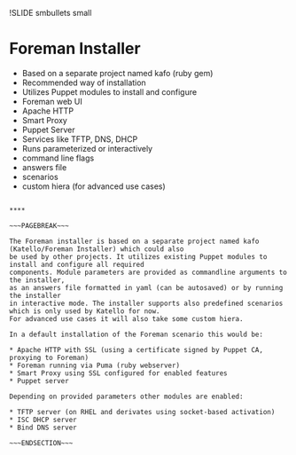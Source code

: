 !SLIDE smbullets small
# Foreman Installer

* Based on a separate project named kafo (ruby gem)
* Recommended way of installation
* Utilizes Puppet modules to install and configure
 * Foreman web UI
 * Apache HTTP
 * Smart Proxy
 * Puppet Server
 * Services like TFTP, DNS, DHCP
* Runs parameterized or interactively
 * command line flags
 * answers file
 * scenarios
 * custom hiera (for advanced use cases)

~~~SECTION:handouts~~~

****

~~~PAGEBREAK~~~

The Foreman installer is based on a separate project named kafo (Katello/Foreman Installer) which could also
be used by other projects. It utilizes existing Puppet modules to install and configure all required
components. Module parameters are provided as commandline arguments to the installer,
as an answers file formatted in yaml (can be autosaved) or by running the installer
in interactive mode. The installer supports also predefined scenarios which is only used by Katello for now.
For advanced use cases it will also take some custom hiera.

In a default installation of the Foreman scenario this would be:

* Apache HTTP with SSL (using a certificate signed by Puppet CA, proxying to Foreman)
* Foreman running via Puma (ruby webserver)
* Smart Proxy using SSL configured for enabled features
* Puppet server

Depending on provided parameters other modules are enabled:

* TFTP server (on RHEL and derivates using socket-based activation)
* ISC DHCP server
* Bind DNS server

~~~ENDSECTION~~~

